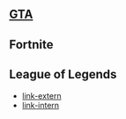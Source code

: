 ## [GTA](https://github.fabricegeib.com/Games/gta/)
## Fortnite
## League of Legends

* [link-extern](https://fabricegeib.com)
* [link-intern](/docs/gta)